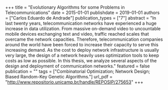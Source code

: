 +++
title = "Evolutionary Algorithms for some Problems in Telecommunications"
date = 2015-01-01
publishdate = 2019-01-01
authors = ["Carlos Eduardo de Andrade"]
publication_types = ["7"]
abstract = "In last twenty years, telecommunication networks have experienced a huge increase in data utilization. From massive on-demand video to uncountable mobile devices exchanging text and video, traffic reached scales that overcame the network capacities. Therefore, telecommunication companies around the world have been forced to increase their capacity to serve this increasing demand. As the cost to deploy network infrastructure is usually very large, the design of a network heavily uses optimization tools to keep costs as low as possible. In this thesis, we analyze several aspects of the design and deployment of communication networks."
featured = false
publication = ""
tags = ["Combinatorial Optimization; Network Design; Biased Random-Key Genetic Algorithms."]
url_pdf = "http://www.repositorio.unicamp.br/handle/REPOSIP/275653"
+++


